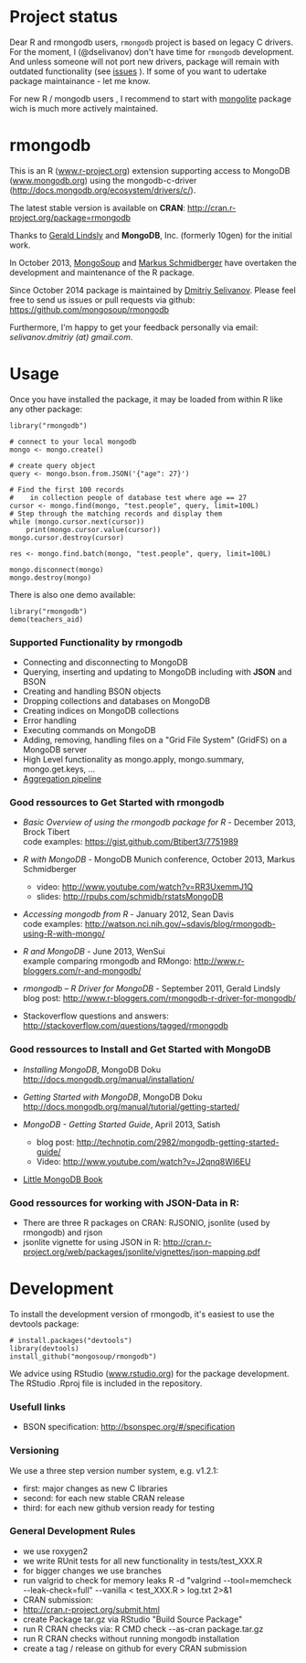 # Project status

Dear R and rmongodb users, `rmongodb` project is based on legacy C drivers. For the moment, I (@dselivanov) don't have time for `rmongodb` development. And unless someone will not port new drivers, package will remain with outdated functionality (see [issues](https://github.com/mongosoup/rmongodb/issues) ). If some of you want to udertake package maintainance - let me know.

For new R / mongodb users , I recommend to start with [mongolite](https://github.com/jeroenooms/mongolite) package wich is much more actively maintained.

rmongodb
===================

This is an R (www.r-project.org) extension supporting access to MongoDB (www.mongodb.org) using the mongodb-c-driver (http://docs.mongodb.org/ecosystem/drivers/c/).

The latest stable version is available on **CRAN**: http://cran.r-project.org/package=rmongodb

Thanks to [Gerald Lindsly](https://github.com/gerald-lindsly) and **MongoDB**, Inc. (formerly 10gen) for the initial work. 

In October 2013, [MongoSoup](http://www.mongosoup.de) and [Markus Schmidberger](https://github.com/schmidb) have overtaken the development and maintenance of the R package.

Since October 2014 package is maintained by [Dmitriy Selivanov](https://github.com/dselivanov).
Please feel free to send us issues or pull requests via github: https://github.com/mongosoup/rmongodb

Furthermore, I'm happy to get your feedback personally via email: *selivanov.dmitriy (at) gmail.com*.



Usage
==================
Once you have installed the package, it may be loaded from within R like any other package:

    library("rmongodb")
    
    # connect to your local mongodb
    mongo <- mongo.create()
    
    # create query object 
    query <- mongo.bson.from.JSON('{"age": 27}')

    # Find the first 100 records
    #    in collection people of database test where age == 27
    cursor <- mongo.find(mongo, "test.people", query, limit=100L)
    # Step through the matching records and display them
    while (mongo.cursor.next(cursor))
        print(mongo.cursor.value(cursor))
    mongo.cursor.destroy(cursor)
    
    res <- mongo.find.batch(mongo, "test.people", query, limit=100L)
    
    mongo.disconnect(mongo)
    mongo.destroy(mongo)

There is also one demo available:
  
    library("rmongodb")
    demo(teachers_aid)


### Supported Functionality by rmongodb
* Connecting and disconnecting to MongoDB
* Querying, inserting and updating to MongoDB including with **JSON** and BSON
* Creating and handling BSON objects
* Dropping collections and databases on MongoDB
* Creating indices on MongoDB collections
* Error handling
* Executing commands on MongoDB
* Adding, removing, handling files on a "Grid File System" (GridFS) on a 
MongoDB server
* High Level functionality as mongo.apply, mongo.summary, mongo.get.keys, ...
* [Aggregation pipeline](http://docs.mongodb.org/manual/core/aggregation-pipeline/)


### Good ressources to Get Started with rmongodb
* *Basic Overview of using the rmongodb package for R* - December 2013, Brock Tibert  
  code examples: https://gist.github.com/Btibert3/7751989

* *R with MongoDB* - MongoDB Munich conference, October 2013, Markus Schmidberger
  * video: http://www.youtube.com/watch?v=RR3UxemmJ1Q
  * slides: http://rpubs.com/schmidb/rstatsMongoDB

* *Accessing mongodb from R* - January 2012, Sean Davis  
  code examples: http://watson.nci.nih.gov/~sdavis/blog/rmongodb-using-R-with-mongo/

* *R and MongoDB* - June 2013, WenSui  
  example comparing rmongodb and RMongo: http://www.r-bloggers.com/r-and-mongodb/
 
* *rmongodb – R Driver for MongoDB* - September 2011, Gerald Lindsly  
  blog post: http://www.r-bloggers.com/rmongodb-r-driver-for-mongodb/

* Stackoverflow questions and answers:  
  http://stackoverflow.com/questions/tagged/rmongodb


### Good ressources to Install and Get Started with MongoDB
* *Installing MongoDB*, MongoDB Doku  
  http://docs.mongodb.org/manual/installation/

* *Getting Started with MongoDB*, MongoDB Doku  
  http://docs.mongodb.org/manual/tutorial/getting-started/

* *MongoDB - Getting Started Guide*, April 2013, Satish
  * blog post: http://technotip.com/2982/mongodb-getting-started-guide/
  * Video: http://www.youtube.com/watch?v=J2qnq8WI6EU

* [Little MongoDB Book](https://github.com/karlseguin/the-little-mongodb-book)

### Good ressources for working with JSON-Data in R:
* There are three R packages on CRAN: RJSONIO, jsonlite (used by rmongodb) and rjson
* jsonlite vignette for using JSON in R: http://cran.r-project.org/web/packages/jsonlite/vignettes/json-mapping.pdf



Development
==================

To install the development version of rmongodb, it's easiest to use the devtools package:

    # install.packages("devtools")
    library(devtools)
    install_github("mongosoup/rmongodb")
    
We advice using RStudio (www.rstudio.org) for the package development. The RStudio .Rproj file is included in the repository.

### Usefull links
* BSON specification: http://bsonspec.org/#/specification

### Versioning
We use a three step version number system, e.g. v1.2.1:
* first: major changes as new C libraries
* second: for each new stable CRAN release
* third: for each new github version ready for testing

### General Development Rules
* we use roxygen2
* we write RUnit tests for all new functionality in tests/test_XXX.R
* for bigger changes we use branches
* run valgrid to check for memory leaks
    R -d "valgrind --tool=memcheck --leak-check=full" --vanilla < test_XXX.R > log.txt 2>&1
* CRAN submission:
 * http://cran.r-project.org/submit.html
 * create Package tar.gz via RStudio "Build Source Package"
 * run R CRAN checks via: R CMD check --as-cran package.tar.gz
 * run R CRAN checks without running mongodb installation
 * create a tag / release on github for every CRAN submission
